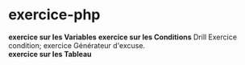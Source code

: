 # exercice-php

**exercice sur les Variables**
**exercice sur les Conditions**
    Drill Exercice condition;
    exercice Générateur d'excuse.  
**exercice sur les Tableau**
